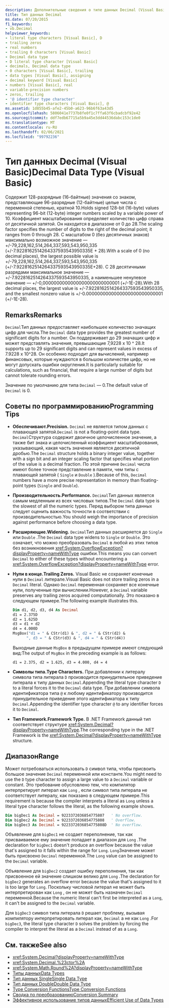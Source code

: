 ```yaml
---
description: Дополнительные сведения о типе данных Decimal (Visual Basic)
title: Тип данных Decimal
ms.date: 07/20/2015
f1_keywords:
- vb.Decimal
helpviewer_keywords:
- literal type characters [Visual Basic], D
- trailing zeros
- real numbers
- trailing 0 characters [Visual Basic]
- Decimal data type
- D literal type character [Visual Basic]
- decimals, Decimal data type
- 0 characters [Visual Basic], trailing
- data types [Visual Basic], assigning
- decimal keyword [Visual Basic]
- numbers [Visual Basic], real
- variable-precision numbers
- zeros, trailing
- '@ identifier type character'
- identifier type characters [Visual Basic], @
ms.assetid: 1d855b45-afe2-45b0-a623-96b6f63a43d5
ms.openlocfilehash: 5806041e7737b8fe0f1c7ffa63f6cbadcbf92e42
ms.sourcegitcommit: ddf7edb67715a5b9a45e3dd44536dabc153c1de0
ms.translationtype: MT
ms.contentlocale: ru-RU
ms.lasthandoff: 02/06/2021
ms.locfileid: "99792236"
---
```

# <a name="decimal-data-type-visual-basic"></a><span data-ttu-id="8bdbe-103">Тип данных Decimal (Visual Basic)</span><span class="sxs-lookup"><span data-stu-id="8bdbe-103">Decimal Data Type (Visual Basic)</span></span>

<span data-ttu-id="8bdbe-104">Содержит 128-разрядные (16-байтные) значения со знаком, представляющие 96-разрядные (12-байтные) целые числа с переменной степенью, кратной 10.</span><span class="sxs-lookup"><span data-stu-id="8bdbe-104">Holds signed 128-bit (16-byte) values representing 96-bit (12-byte) integer numbers scaled by a variable power of 10.</span></span> <span data-ttu-id="8bdbe-105">Коэффициент масштабирования определяет количество цифр справа от десятичной запятой. Он находится в диапазоне от 0 до 28.</span><span class="sxs-lookup"><span data-stu-id="8bdbe-105">The scaling factor specifies the number of digits to the right of the decimal point; it ranges from 0 through 28.</span></span> <span data-ttu-id="8bdbe-106">С масштабом 0 (без десятичных знаков) максимально возможное значение — +/-79,228,162,514,264,337,593,543,950,335 (+/-7.9228162514264337593543950335E + 28).</span><span class="sxs-lookup"><span data-stu-id="8bdbe-106">With a scale of 0 (no decimal places), the largest possible value is +/-79,228,162,514,264,337,593,543,950,335 (+/-7.9228162514264337593543950335E+28).</span></span> <span data-ttu-id="8bdbe-107">С 28 десятичными разрядами максимальное значение — +/-7.9228162514264337593543950335, а наименьшее ненулевое значение — +/-0,0000000000000000000000000001 (+/-1E-28).</span><span class="sxs-lookup"><span data-stu-id="8bdbe-107">With 28 decimal places, the largest value is +/-7.9228162514264337593543950335, and the smallest nonzero value is +/-0.0000000000000000000000000001 (+/-1E-28).</span></span>

## <a name="remarks"></a><span data-ttu-id="8bdbe-108">Remarks</span><span class="sxs-lookup"><span data-stu-id="8bdbe-108">Remarks</span></span>

<span data-ttu-id="8bdbe-109">`Decimal`Тип данных предоставляет наибольшее количество значащих цифр для числа.</span><span class="sxs-lookup"><span data-stu-id="8bdbe-109">The `Decimal` data type provides the greatest number of significant digits for a number.</span></span> <span data-ttu-id="8bdbe-110">Он поддерживает до 29 значащих цифр и может представлять значения, превышающие 7,9228 x 10 ^ 28.</span><span class="sxs-lookup"><span data-stu-id="8bdbe-110">It supports up to 29 significant digits and can represent values in excess of 7.9228 x 10^28.</span></span> <span data-ttu-id="8bdbe-111">Он особенно подходит для вычислений, например финансовых, которые нуждаются в большом количестве цифр, но не могут допускать ошибки округления.</span><span class="sxs-lookup"><span data-stu-id="8bdbe-111">It is particularly suitable for calculations, such as financial, that require a large number of digits but cannot tolerate rounding errors.</span></span>

<span data-ttu-id="8bdbe-112">Значение по умолчанию для типа `Decimal` — 0.</span><span class="sxs-lookup"><span data-stu-id="8bdbe-112">The default value of `Decimal` is 0.</span></span>

## <a name="programming-tips"></a><span data-ttu-id="8bdbe-113">Советы по программированию</span><span class="sxs-lookup"><span data-stu-id="8bdbe-113">Programming Tips</span></span>

- <span data-ttu-id="8bdbe-114">**Обеспечивают.**</span><span class="sxs-lookup"><span data-stu-id="8bdbe-114">**Precision.**</span></span> <span data-ttu-id="8bdbe-115">`Decimal` не является типом данных с плавающей запятой.</span><span class="sxs-lookup"><span data-stu-id="8bdbe-115">`Decimal` is not a floating-point data type.</span></span> <span data-ttu-id="8bdbe-116">`Decimal`Структура содержит двоичное целочисленное значение, а также бит знака и целочисленный коэффициент масштабирования, указывающий, какая часть значения является десятичной дробью.</span><span class="sxs-lookup"><span data-stu-id="8bdbe-116">The `Decimal` structure holds a binary integer value, together with a sign bit and an integer scaling factor that specifies what portion of the value is a decimal fraction.</span></span> <span data-ttu-id="8bdbe-117">По этой причине `Decimal` числа имеют более точное представление в памяти, чем типы с плавающей запятой ( `Single` и `Double` ).</span><span class="sxs-lookup"><span data-stu-id="8bdbe-117">Because of this, `Decimal` numbers have a more precise representation in memory than floating-point types (`Single` and `Double`).</span></span>

- <span data-ttu-id="8bdbe-118">**Производительность.**</span><span class="sxs-lookup"><span data-stu-id="8bdbe-118">**Performance.**</span></span> <span data-ttu-id="8bdbe-119">`Decimal`Тип данных является самым медленным из всех числовых типов.</span><span class="sxs-lookup"><span data-stu-id="8bdbe-119">The `Decimal` data type is the slowest of all the numeric types.</span></span> <span data-ttu-id="8bdbe-120">Перед выбором типа данных следует оценить важность точности в соответствии с производительностью.</span><span class="sxs-lookup"><span data-stu-id="8bdbe-120">You should weigh the importance of precision against performance before choosing a data type.</span></span>

- <span data-ttu-id="8bdbe-121">**Расширяющие.**</span><span class="sxs-lookup"><span data-stu-id="8bdbe-121">**Widening.**</span></span> <span data-ttu-id="8bdbe-122">`Decimal`Тип данных расширяется до `Single` или `Double` .</span><span class="sxs-lookup"><span data-stu-id="8bdbe-122">The `Decimal` data type widens to `Single` or `Double`.</span></span> <span data-ttu-id="8bdbe-123">Это означает, что можно преобразовать `Decimal` в любой из этих типов без возникновения <xref:System.OverflowException?displayProperty=nameWithType> ошибки.</span><span class="sxs-lookup"><span data-stu-id="8bdbe-123">This means you can convert `Decimal` to either of these types without encountering a <xref:System.OverflowException?displayProperty=nameWithType> error.</span></span>

- <span data-ttu-id="8bdbe-124">**Нули в конце.**</span><span class="sxs-lookup"><span data-stu-id="8bdbe-124">**Trailing Zeros.**</span></span> <span data-ttu-id="8bdbe-125">Visual Basic не сохраняет конечные нули в `Decimal` литерале.</span><span class="sxs-lookup"><span data-stu-id="8bdbe-125">Visual Basic does not store trailing zeros in a `Decimal` literal.</span></span> <span data-ttu-id="8bdbe-126">Однако `Decimal` переменная сохраняет все конечные нули, полученные при вычислении.</span><span class="sxs-lookup"><span data-stu-id="8bdbe-126">However, a `Decimal` variable preserves any trailing zeros acquired computationally.</span></span> <span data-ttu-id="8bdbe-127">Это показано в следующем примере.</span><span class="sxs-lookup"><span data-stu-id="8bdbe-127">The following example illustrates this.</span></span>

  ```vb
  Dim d1, d2, d3, d4 As Decimal
  d1 = 2.375D
  d2 = 1.625D
  d3 = d1 + d2
  d4 = 4.000D
  MsgBox("d1 = " & CStr(d1) & ", d2 = " & CStr(d2) &
        ", d3 = " & CStr(d3) & ", d4 = " & CStr(d4))
  ```

  <span data-ttu-id="8bdbe-128">Выходные данные `MsgBox` в предыдущем примере имеют следующий вид:</span><span class="sxs-lookup"><span data-stu-id="8bdbe-128">The output of `MsgBox` in the preceding example is as follows:</span></span>

  ```console
  d1 = 2.375, d2 = 1.625, d3 = 4.000, d4 = 4
  ```

- <span data-ttu-id="8bdbe-129">**Символы типа.**</span><span class="sxs-lookup"><span data-stu-id="8bdbe-129">**Type Characters.**</span></span> <span data-ttu-id="8bdbe-130">При добавлении к литералу символа типа литерала `D` производится принудительное приведение литерала к типу данных `Decimal`.</span><span class="sxs-lookup"><span data-stu-id="8bdbe-130">Appending the literal type character `D` to a literal forces it to the `Decimal` data type.</span></span> <span data-ttu-id="8bdbe-131">При добавлении символа идентификатора типа `@` к любому идентификатору производится принудительное приведение этого идентификатора к типу `Decimal`.</span><span class="sxs-lookup"><span data-stu-id="8bdbe-131">Appending the identifier type character `@` to any identifier forces it to `Decimal`.</span></span>

- <span data-ttu-id="8bdbe-132">**Тип Framework.**</span><span class="sxs-lookup"><span data-stu-id="8bdbe-132">**Framework Type.**</span></span> <span data-ttu-id="8bdbe-133">В .NET Framework данный тип соответствует структуре <xref:System.Decimal?displayProperty=nameWithType>.</span><span class="sxs-lookup"><span data-stu-id="8bdbe-133">The corresponding type in the .NET Framework is the <xref:System.Decimal?displayProperty=nameWithType> structure.</span></span>

## <a name="range"></a><span data-ttu-id="8bdbe-134">Диапазон</span><span class="sxs-lookup"><span data-stu-id="8bdbe-134">Range</span></span>

 <span data-ttu-id="8bdbe-135">Может потребоваться использовать `D` символ типа, чтобы присвоить большое значение `Decimal` переменной или константе.</span><span class="sxs-lookup"><span data-stu-id="8bdbe-135">You might need to use the `D` type character to assign a large value to a `Decimal` variable or constant.</span></span> <span data-ttu-id="8bdbe-136">Это требование обусловлено тем, что компилятор интерпретирует литерал как `Long` , если символ типа литерала не соответствует литералу, как показано в следующем примере.</span><span class="sxs-lookup"><span data-stu-id="8bdbe-136">This requirement is because the compiler interprets a literal as `Long` unless a literal type character follows the literal, as the following example shows.</span></span>

```vb
Dim bigDec1 As Decimal = 9223372036854775807   ' No overflow.
Dim bigDec2 As Decimal = 9223372036854775808   ' Overflow.
Dim bigDec3 As Decimal = 9223372036854775808D  ' No overflow.
```

<span data-ttu-id="8bdbe-137">Объявление для `bigDec1` не создает переполнение, так как присваиваемое ему значение попадает в диапазон для `Long` .</span><span class="sxs-lookup"><span data-stu-id="8bdbe-137">The declaration for `bigDec1` doesn't produce an overflow because the value that's assigned to it falls within the range for `Long`.</span></span> <span data-ttu-id="8bdbe-138">`Long`Значение может быть присвоено `Decimal` переменной.</span><span class="sxs-lookup"><span data-stu-id="8bdbe-138">The `Long` value can be assigned to the `Decimal` variable.</span></span>

<span data-ttu-id="8bdbe-139">Объявление для `bigDec2` создает ошибку переполнения, так как присвоенное ей значение слишком велико для `Long` .</span><span class="sxs-lookup"><span data-stu-id="8bdbe-139">The declaration for `bigDec2` generates an overflow error because the value that's assigned to it is too large for `Long`.</span></span> <span data-ttu-id="8bdbe-140">Поскольку числовой литерал не может быть интерпретирован как `Long` , он не может быть назначен `Decimal` переменной.</span><span class="sxs-lookup"><span data-stu-id="8bdbe-140">Because the numeric literal can't first be interpreted as a `Long`, it can't be assigned to the `Decimal` variable.</span></span>

<span data-ttu-id="8bdbe-141">Для `bigDec3` символ типа литерала `D` решает проблему, вызывая компилятору интерпретировать литерал как, `Decimal` а не как `Long` .</span><span class="sxs-lookup"><span data-stu-id="8bdbe-141">For `bigDec3`, the literal type character `D` solves the problem by forcing the compiler to interpret the literal as a `Decimal` instead of as a `Long`.</span></span>

## <a name="see-also"></a><span data-ttu-id="8bdbe-142">См. также</span><span class="sxs-lookup"><span data-stu-id="8bdbe-142">See also</span></span>

- <xref:System.Decimal?displayProperty=nameWithType>
- <xref:System.Decimal.%23ctor%2A>
- <xref:System.Math.Round%2A?displayProperty=nameWithType>
- [<span data-ttu-id="8bdbe-143">Типы данных</span><span class="sxs-lookup"><span data-stu-id="8bdbe-143">Data Types</span></span>](index.md)
- [<span data-ttu-id="8bdbe-144">Тип данных Single</span><span class="sxs-lookup"><span data-stu-id="8bdbe-144">Single Data Type</span></span>](single-data-type.md)
- [<span data-ttu-id="8bdbe-145">Тип данных Double</span><span class="sxs-lookup"><span data-stu-id="8bdbe-145">Double Data Type</span></span>](double-data-type.md)
- [<span data-ttu-id="8bdbe-146">Type Conversion Functions</span><span class="sxs-lookup"><span data-stu-id="8bdbe-146">Type Conversion Functions</span></span>](../functions/type-conversion-functions.md)
- [<span data-ttu-id="8bdbe-147">Сводка по преобразованию</span><span class="sxs-lookup"><span data-stu-id="8bdbe-147">Conversion Summary</span></span>](../keywords/conversion-summary.md)
- [<span data-ttu-id="8bdbe-148">Эффективное использование типов данных</span><span class="sxs-lookup"><span data-stu-id="8bdbe-148">Efficient Use of Data Types</span></span>](../../programming-guide/language-features/data-types/efficient-use-of-data-types.md)
